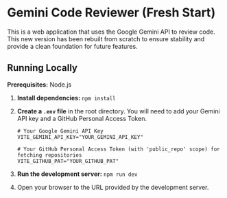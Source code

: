 # Gemini Code Reviewer (Fresh Start)

This is a web application that uses the Google Gemini API to review code. This new version has been rebuilt from scratch to ensure stability and provide a clean foundation for future features.

## Running Locally

**Prerequisites:** Node.js

1.  **Install dependencies:**
    `npm install`

2.  **Create a `.env` file** in the root directory. You will need to add your Gemini API key and a GitHub Personal Access Token.
    ```
    # Your Google Gemini API Key
    VITE_GEMINI_API_KEY="YOUR_GEMINI_API_KEY"

    # Your GitHub Personal Access Token (with 'public_repo' scope) for fetching repositories
    VITE_GITHUB_PAT="YOUR_GITHUB_PAT"
    ```

3.  **Run the development server:**
    `npm run dev`

4. Open your browser to the URL provided by the development server.